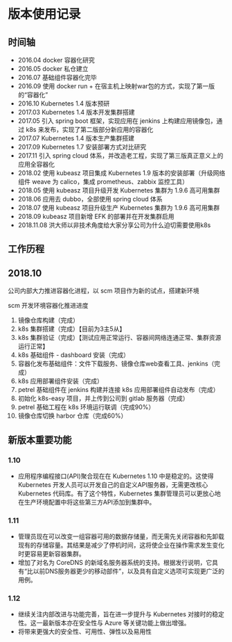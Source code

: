 # 版本使用记录

## 时间轴

- 2016.04 docker 容器化研究
- 2016.05 docker 私仓建立
- 2016.07 基础组件容器化完毕
- 2016.09 使用 docker run + 在宿主机上映射war包的方式，实现了第一版的“容器化”
- 2016.10 Kubernetes 1.4 版本预研
- 2017.03 Kubernetes 1.4 版本开发集群搭建
- 2017.05 引入 spring boot 框架，实现应用在 jenkins 上构建应用镜像包，通过 k8s 来发布，实现了第二版部分新应用的容器化
- 2017.07 Kubernetes 1.4 版本生产集群搭建
- 2017.09 Kubernetes 1.7 安装部署方式对比研究
- 2017.11 引入 spring cloud 体系，并改造老工程，实现了第三版真正意义上的应用全容器化
- 2018.02 使用 kubeasz 项目集成 Kubernetes 1.9 版本的安装部署（升级网络组件 weave 为 calico，集成 prometheus、zabbix 监控工具）
- 2018.05 使用 kubeasz 项目升级开发 Kubernetes 集群为 1.9.6 高可用集群
- 2018.06 应用去 dubbo，全部使用 spring cloud 体系 
- 2018.07 使用 kubeasz 项目升级生产 Kubernetes 集群为 1.9.6 高可用集群
- 2018.09 kubeasz 项目新增 EFK 的部署并在开发集群启用
- 2018.11.08 洪大师以非技术角度给大家分享公司为什么迫切需要使用k8s

## 工作历程

## 2018.10

公司内部大力推进容器化进程，以 scm 项目作为新的试点，搭建新环境

scm 开发环境容器化推进进度
1. 镜像仓库构建（完成）
2. k8s 集群搭建（完成）【目前为3主5从】
3. k8s 集群验证（完成）【测试应用正常运行、容器间网络连通正常、集群资源运行正常】
4. k8s 基础组件 - dashboard 安装（完成）
5. 容器化发布基础组件：文件下载服务、镜像仓库web查看工具、jenkins（完成）
6. k8s 应用部署组件安装（完成）
7. petrel 基础组件在 jenkins 构建并连接 k8s 应用部署组件自动发布（完成）
8. 初始化 k8s-easy 项目，并上传到公司到 gitlab 服务器（完成）
9. petrel 基础工程在 k8s 环境运行联调（完成90%）
10. 镜像仓库切换 harbor 仓库（完成60%）

## 新版本重要功能

### 1.10

- 应用程序编程接口(API)聚合现在在 Kubernetes 1.10 中是稳定的。这使得 Kubernetes 开发人员可以开发自己的自定义API服务器，无需更改核心 Kubernetes 代码库。有了这个特性，Kubernetes 集群管理员可以更放心地在生产环境配置中将这些第三方API添加到集群中。

### 1.11

- 管理员现在可以改变一组容器可用的数据存储量，而无需先关闭容器和先卸载现有的存储容量。其结果是减少了停机时间，这将使企业在操作需求发生变化时更容易更新容器集群。
- 增加了对名为 CoreDNS 的新域名服务器系统的支持。根据发行说明，它具有“比以前DNS服务器更少的移动部件”，以及具有自定义选项可实现更广泛的用例。 

### 1.12

- 继续关注内部改进与功能完善，旨在进一步提升与 Kubernetes 对接时的稳定性。这一最新版本亦在安全性与 Azure 等关键功能上做出增强。
- 将带来更强大的安全性、可用性、弹性以及易用性